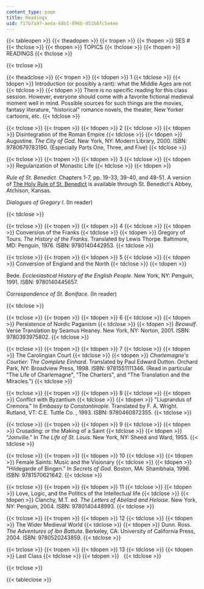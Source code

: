 ```yaml
---
content_type: page
title: Readings
uid: f17b7a97-aeda-68b1-896b-d51b8fc5e4ee
---
```


{{< tableopen >}}
{{< theadopen >}}
{{< tropen >}}
{{< thopen >}}
SES #
{{< thclose >}}
{{< thopen >}}
TOPICS
{{< thclose >}}
{{< thopen >}}
READINGS
{{< thclose >}}

{{< trclose >}}

{{< theadclose >}}
{{< tropen >}}
{{< tdopen >}}
1
{{< tdclose >}}
{{< tdopen >}}
Introduction (or possibly a rant): what the Middle Ages are not
{{< tdclose >}}
{{< tdopen >}}
There is no specific reading for this class session. However, everyone should come with a favorite fictional medieval moment well in mind. Possible sources for such things are the movies, fantasy literature, "historical" romance novels, the theater, New Yorker cartoons, etc.
{{< tdclose >}}

{{< trclose >}}
{{< tropen >}}
{{< tdopen >}}
2
{{< tdclose >}}
{{< tdopen >}}
Disintegration of the Roman Empire
{{< tdclose >}}
{{< tdopen >}}
Augustine. _The City of God_. New York, NY: Modern Library, 2000. ISBN: 9780679783190. (Especially Parts One, Three, and Five)
{{< tdclose >}}

{{< trclose >}}
{{< tropen >}}
{{< tdopen >}}
3
{{< tdclose >}}
{{< tdopen >}}
Regularization of Monastic Life
{{< tdclose >}}
{{< tdopen >}}


_Rule of St. Benedict_. Chapters 1-7, pp. 19-33, 39-40, and 48-51. A version of [The Holy Rule of St. Benedict](http://www.holyrule.com/) is available through St. Benedict's Abbey, Atchison, Kansas.

_Dialogues of Gregory I_. (In reader)


{{< tdclose >}}

{{< trclose >}}
{{< tropen >}}
{{< tdopen >}}
4
{{< tdclose >}}
{{< tdopen >}}
Conversion of the Franks
{{< tdclose >}}
{{< tdopen >}}
Gregory of Tours. _The History of the Franks_. Translated by Lewis Thorpe. Baltimore, MD: Penguin, 1976. ISBN: 9780140442953.
{{< tdclose >}}

{{< trclose >}}
{{< tropen >}}
{{< tdopen >}}
5
{{< tdclose >}}
{{< tdopen >}}
Conversion of England and the North
{{< tdclose >}}
{{< tdopen >}}


Bede. _Ecclesiastical History of the English People_. New York, NY: Penguin, 1991. ISBN: 9780140445657.

_Correspondence of St. Boniface_. (In reader)


{{< tdclose >}}

{{< trclose >}}
{{< tropen >}}
{{< tdopen >}}
6
{{< tdclose >}}
{{< tdopen >}}
Persistence of Nordic Paganism
{{< tdclose >}}
{{< tdopen >}}
_Beowulf_. Verse Translation by Seamus Heaney. New York, NY: Norton, 2001. ISBN: 9780393975802.
{{< tdclose >}}

{{< trclose >}}
{{< tropen >}}
{{< tdopen >}}
7
{{< tdclose >}}
{{< tdopen >}}
The Carolingian Court
{{< tdclose >}}
{{< tdopen >}}
_Charlemagne's Courtier: The Complete Einhard_. Translated by Paul Edward Dutton. Orchard Park, NY: Broadview Press, 1998. ISBN: 9781551111346. (Read in particular "The Life of Charlemagne", "The Charters", and "The Translation and the Miracles.")
{{< tdclose >}}

{{< trclose >}}
{{< tropen >}}
{{< tdopen >}}
8
{{< tdclose >}}
{{< tdopen >}}
Conflict with Byzantium
{{< tdclose >}}
{{< tdopen >}}
"Liuprandus of Cremora." In _Embassy to Constantinople_. Translated by F. A. Wright. Rutland, VT: C.E. Tuttle Co. , 1993. ISBN: 9780460872355.
{{< tdclose >}}

{{< trclose >}}
{{< tropen >}}
{{< tdopen >}}
9
{{< tdclose >}}
{{< tdopen >}}
Crusading: or the Making of a Saint
{{< tdclose >}}
{{< tdopen >}}
"Joinville." In _The Life of St. Louis_. New York, NY: Sheed and Ward, 1955.
{{< tdclose >}}

{{< trclose >}}
{{< tropen >}}
{{< tdopen >}}
10
{{< tdclose >}}
{{< tdopen >}}
Female Saints: Music and the Visionary
{{< tdclose >}}
{{< tdopen >}}
"Hildegarde of Bingen." In _Secrets of God_. Boston, MA: Shambhala, 1996. ISBN: 9781570621642.
{{< tdclose >}}

{{< trclose >}}
{{< tropen >}}
{{< tdopen >}}
11
{{< tdclose >}}
{{< tdopen >}}
Love, Logic, and the Politics of the Intellectual life
{{< tdclose >}}
{{< tdopen >}}
Clanchy, M.T. ed. _The Letters of Abelard and Heloise_. New York, NY: Penguin, 2004. ISBN: 9780140448993.
{{< tdclose >}}

{{< trclose >}}
{{< tropen >}}
{{< tdopen >}}
12
{{< tdclose >}}
{{< tdopen >}}
The Wider Medieval World
{{< tdclose >}}
{{< tdopen >}}
Dunn. Ross. _The Adventures of Ibn Battuta_. Berkeley, CA: University of California Press, 2004. ISBN: 9780520243859.
{{< tdclose >}}

{{< trclose >}}
{{< tropen >}}
{{< tdopen >}}
13
{{< tdclose >}}
{{< tdopen >}}
Last Class
{{< tdclose >}}
{{< tdopen >}}
 
{{< tdclose >}}

{{< trclose >}}

{{< tableclose >}}